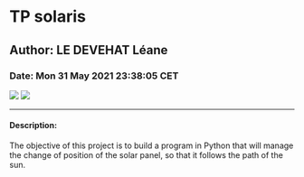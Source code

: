 # TP solaris
## Author: LE DEVEHAT Léane
### Date: Mon 31 May 2021 23:38:05 CET
![](https://img.shields.io/badge/Python-%3E%3D3.9-blue.svg)  ![](https://img.shields.io/badge/C++-%3E%3D3.9-pink.svg)

---

#### Description:

The objective of this project is to build a program in Python that will manage the change of position of the solar panel, so that it follows the path of the sun.
